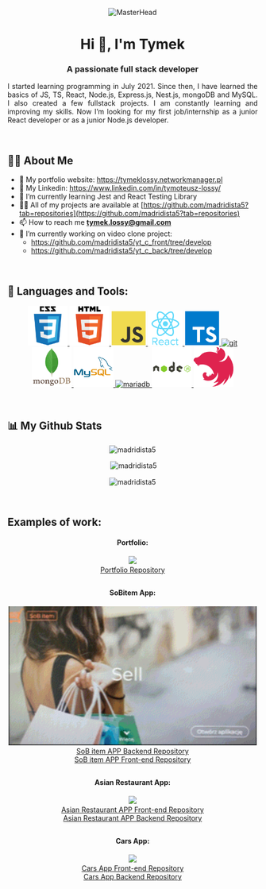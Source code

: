 <div align="center">

![MasterHead](https://lfsolutions.net/wp-content/uploads/2021/12/Full-Stack-Development-Featured-Image-LevelFive-Solutions.gif)

</div>

<h1 align="center">Hi 👋, I'm Tymek</h1>
<h3 align="center">A passionate full stack developer</h3>

<p align="justify">I started learning programming in July 2021. Since then, I have learned the basics of JS, TS, React, Node.js, Express.js, Nest.js, mongoDB and MySQL. I also created a few fullstack projects. I am constantly learning and improving my skills. Now I’m looking for my first job/internship as a junior React developer or as a junior Node.js developer.</p>

<br>

## 🙋‍♂️ About Me
- 🚀 My portfolio website: https://tymeklossy.networkmanager.pl
- 👨 My Linkedin: https://www.linkedin.com/in/tymoteusz-lossy/
- 🌱 I’m currently learning Jest and React Testing Library
- 👨‍💻 All of my projects are available at [https://github.com/madridista5?tab=repositories](https://github.com/madridista5?tab=repositories)
- 📫 How to reach me **tymek.lossy@gmail.com**
- 🔭  I’m currently working on video clone project:
   - <a>https://github.com/madridista5/yt_c_front/tree/develop</a>
   - <a>https://github.com/madridista5/yt_c_back/tree/develop</a>

<br>

## 🚀 Languages and Tools:
<div align="center">

<a href="https://www.w3schools.com/css/" target="_blank" rel="noreferrer"> <img src="https://raw.githubusercontent.com/devicons/devicon/master/icons/css3/css3-original-wordmark.svg" alt="css3" width="80" height="80"/> </a> 
<a href="https://www.w3.org/html/" target="_blank" rel="noreferrer"> <img src="https://raw.githubusercontent.com/devicons/devicon/master/icons/html5/html5-original-wordmark.svg" alt="html5" width="80" height="80"/> </a>
<a href="https://developer.mozilla.org/en-US/docs/Web/JavaScript" target="_blank" rel="noreferrer"> <img src="https://raw.githubusercontent.com/devicons/devicon/master/icons/javascript/javascript-original.svg" alt="javascript" width="70" height="70"/> </a>
<a href="https://reactjs.org/" target="_blank" rel="noreferrer"> <img src="https://raw.githubusercontent.com/devicons/devicon/master/icons/react/react-original-wordmark.svg" alt="react" width="70" height="70"/> </a> 
<a href="https://www.typescriptlang.org/" target="_blank" rel="noreferrer"> <img src="https://raw.githubusercontent.com/devicons/devicon/master/icons/typescript/typescript-original.svg" alt="typescript" width="70" height="70"/> </a> 
<a href="https://git-scm.com/" target="_blank" rel="noreferrer"> <img src="https://www.vectorlogo.zone/logos/git-scm/git-scm-icon.svg" alt="git" width="70" height="70"/> </a>
<a href="https://www.mongodb.com/" target="_blank" rel="noreferrer"> <img src="https://raw.githubusercontent.com/devicons/devicon/master/icons/mongodb/mongodb-original-wordmark.svg" alt="mongodb" width="80" height="80"/> </a> 
<a href="https://www.mysql.com/" target="_blank" rel="noreferrer"> <img src="https://raw.githubusercontent.com/devicons/devicon/master/icons/mysql/mysql-original-wordmark.svg" alt="mysql" width="80" height="80"/> </a>
<a href="https://mariadb.org/" target="_blank" rel="noreferrer"> <img src="https://www.vectorlogo.zone/logos/mariadb/mariadb-icon.svg" alt="mariadb" width="80" height="80"/> </a> 
<a href="https://nodejs.org" target="_blank" rel="noreferrer"> <img src="https://raw.githubusercontent.com/devicons/devicon/master/icons/nodejs/nodejs-original-wordmark.svg" alt="nodejs" width="80" height="80"/> </a> 
<a href="https://nestjs.com/" target="_blank" rel="noreferrer"> <img src="https://raw.githubusercontent.com/devicons/devicon/master/icons/nestjs/nestjs-plain.svg" alt="nestjs" width="80" height="80"/> </a> 
</div>

<br>

## 📊 My Github Stats
<p align="center"><img align="center" src="https://github-readme-stats.vercel.app/api/top-langs?username=madridista5&show_icons=true&bg_color=ffffff&locale=en&layout=compact" alt="madridista5" /></p>

<p align="center">&nbsp;<img align="center" src="https://github-readme-stats.vercel.app/api?username=madridista5&show_icons=true&locale=en" alt="madridista5" /></p>

<p align="center"><img align="center" src="https://github-readme-streak-stats.herokuapp.com/?user=madridista5&" alt="madridista5" /></p>

<br>

## Examples of work:
<div align="center">
<h4>Portfolio:</h4>
<a href="https://tymeklossy.networkmanager.pl" target="_blank"><img src="https://github.com/madridista5/madridista5/blob/main/portfolio.gif" width="500"/></a>
<br>
<a href="https://github.com/madridista5/portfolio_front" target="_blank">Portfolio Repository</a>

<h2></h2>
<div align="center">
<h4>SoBitem App:</h4>
<a href="https://sobitem.tlossy.networkmanager.pl" target="_blank"><img src="https://raw.githubusercontent.com/madridista5/madridista5/main/1_0_GIF_0.GIF" width="500"/></a>
<br>
<a href="https://github.com/madridista5/sobitem_back" target="_blank">SoB item APP Backend Repository</a>
<br>
<a href="https://github.com/madridista5/sobitem_front" target="_blank">SoB item APP Front-end Repository</a>
</div>

<h2></h2>
<div align="center">
<h4>Asian Restaurant App:</h4>
<a href="https://asianfood.tlossy.networkmanager.pl" target="_blank"><img src="https://github.com/madridista5/madridista5/blob/main/asian_food.gif" width="500"/></a>
<br>
<a href="https://github.com/madridista5/Asian_Restaurant_front" target="_blank">Asian Restaurant APP Front-end Repository</a>
<br>
<a href="https://github.com/madridista5/Asian_Restaurant_back" target="_blank">Asian Restaurant APP Backend Repository</a>
</div>

<h2></h2>
<div align="center">
<h4>Cars App:</h4>
<a href="https://carsapp.tlossy.networkmanager.pl" target="_blank"><img src="https://github.com/madridista5/madridista5/blob/main/cars_app.gif" width="500"/></a>
<br>
<a href="https://github.com/madridista5/cars_app_front" target="_blank">Cars App Front-end Repository</a>
<br>
<a href="https://github.com/madridista5/cars_app_back" target="_blank">Cars App Backend Repository</a>
</div>

